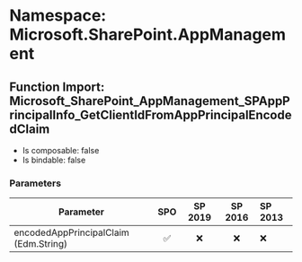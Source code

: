# Namespace: Microsoft.SharePoint.AppManagement

## Function Import: Microsoft_SharePoint_AppManagement_SPAppPrincipalInfo_GetClientIdFromAppPrincipalEncodedClaim

- Is composable: false
- Is bindable: false

### Parameters

Parameter | SPO | SP 2019 | SP 2016 | SP 2013
----------|:---:|:-------:|:-------:|:-------
encodedAppPrincipalClaim (Edm.String) | ✅ | ❌ | ❌ | ❌
